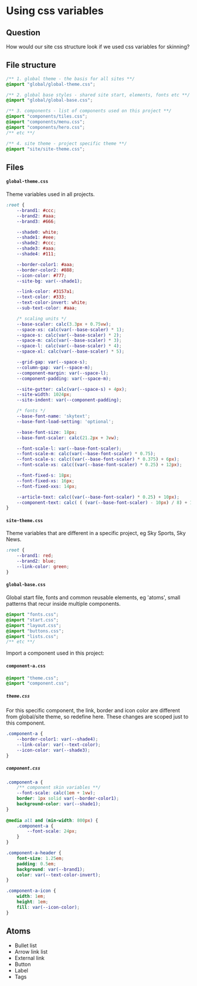# Using css variables

## Question
How would our site css structure look if we used css variables for skinning?

## File structure
```css
/** 1. global theme - the basis for all sites **/
@import "global/global-theme.css";

/** 2. global base styles - shared site start, elements, fonts etc **/
@import "global/global-base.css";

/** 3. components - list of components used on this project **/
@import "components/tiles.css";
@import "components/menu.css";
@import "components/hero.css";
/** etc **/

/** 4. site theme - project specific theme **/
@import "site/site-theme.css";
```

## Files
#### `global-theme.css` 
Theme variables used in all projects. 
```css
:root {
    --brand1: #ccc;
    --brand2: #aaa;
    --brand3: #666;

    --shade0: white;
    --shade1: #eee;
    --shade2: #ccc;
    --shade3: #aaa;
    --shade4: #111;

    --border-color1: #aaa;
    --border-color2: #888;
    --icon-color: #777;
    --site-bg: var(--shade1);

    --link-color: #3157a1;
    --text-color: #333;
    --text-color-invert: white;
    --sub-text-color: #aaa;

    /* scaling units */
    --base-scaler: calc(3.3px + 0.75vw);
    --space-xs: calc(var(--base-scaler) * 1);
    --space-s: calc(var(--base-scaler) * 2); 
    --space-m: calc(var(--base-scaler) * 3);
    --space-l: calc(var(--base-scaler) * 4);
    --space-xl: calc(var(--base-scaler) * 5);

    --grid-gap: var(--space-s);
    --column-gap: var(--space-m);
    --component-margin: var(--space-l);
    --component-padding: var(--space-m);

    --site-gutter: calc(var(--space-s) + 4px);
    --site-width: 1024px;
    --site-indent: var(--component-padding);

    /* fonts */
    --base-font-name: 'skytext';
    --base-font-load-setting: 'optional';

    --base-font-size: 18px;
    --base-font-scaler: calc(21.2px + 3vw);

    --font-scale-l: var(--base-font-scaler);
    --font-scale-m: calc(var(--base-font-scaler) * 0.75);
    --font-scale-s: calc((var(--base-font-scaler) * 0.375) + 6px);
    --font-scale-xs: calc((var(--base-font-scaler) * 0.25) + 12px);

    --font-fixed-s: 18px;
    --font-fixed-xs: 16px;
    --font-fixed-xxs: 14px;

    --article-text: calc((var(--base-font-scaler) * 0.25) + 10px);
    --component-text: calc( ( (var(--base-font-scaler) - 10px) / 8) + 13.25px);
}
```
#### `site-theme.css`
Theme variables that are different in a specific project, eg Sky Sports, Sky News.
```css
:root {
    --brand1: red;
    --brand2: blue;
    --link-color: green;
}
```
#### `global-base.css`
Global start file, fonts and common reusable elements, eg 'atoms', small patterns that recur inside multiple components.
```css
@import "fonts.css";
@import "start.css";
@import "layout.css";
@import "buttons.css";
@import "lists.css";
/** etc **/
```
Import a component used in this project:
#### `component-a.css`
```css
@import "theme.css";
@import "component.css";
```
##### `theme.css`
For this specific component, the link, border and icon color are different from global/site theme, so redefine here. These changes are scoped just to this component.
```css
.component-a {
    --border-color1: var(--shade4);
    --link-color: var(--text-color);
    --icon-color: var(--shade3);
}
```
#####  `component.css`
```css
.component-a {
    /** component skin variables **/
    --font-scale: calc(1em + 1vw);
    border: 1px solid var(--border-color1);
    background-color: var(--shade1);
}
	
@media all and (min-width: 800px) {
    .component-a {
        --font-scale: 24px;
    }
}

.component-a-header {
    font-size: 1.25em;
    padding: 0.5em;
    background: var(--brand1);
    color: var(--text-color-invert);
}

.component-a-icon {
    width: 1em;
    height: 1em;
    fill: var(--icon-color);
}
```
## Atoms
- Bullet list
- Arrow link list
- External link
- Button
- Label
- Tags

